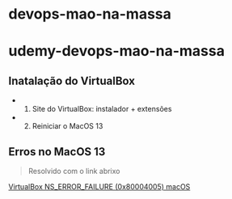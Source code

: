 # devops-mao-na-massa
# udemy-devops-mao-na-massa


## Inatalação do VirtualBox
- 1. Site do VirtualBox: instalador + extensões
- 2. Reiniciar o MacOS 13

## Erros no MacOS 13
> Resolvido com o link abrixo

[VirtualBox NS_ERROR_FAILURE (0x80004005) macOS](https://stackoverflow.com/questions/52689672/virtualbox-ns-error-failure-0x80004005-macos>) 
